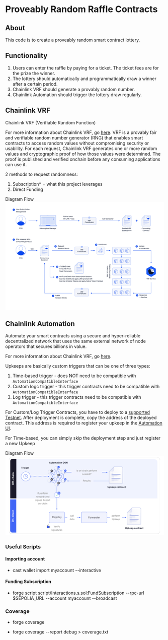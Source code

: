 # Proveably Random Raffle Contracts

## About

This code is to create a proveably random smart contract lottery.

## Functionality

1. Users can enter the raffle by paying for a ticket. The ticket fees are for the prize the winner.
2. The lottery should automatically and programmatically draw a winner after a certain period.
3. Chainlink VRF should generate a provably random number.
4. Chainlink Automation should trigger the lottery draw regularly.

## Chainlink VRF

Chainlink VRF (Verifiable Random Function)

For more information about Chainlink VRF, go [here](https://vrf.chain.link/sepolia). VRF is a provably fair and verifiable random number generator (RNG) that enables smart contracts to access random values without compromising security or usability. For each request, Chainlink VRF generates one or more random values and cryptographic proof of how those values were determined. The proof is published and verified onchain before any consuming applications can use it.

2 methods to request randomness:

1. Subscription\* = what this project leverages
2. Direct Funding

Diagram Flow
![chainlink vrf flow](image.png)

## Chainlink Automation

Automate your smart contracts using a secure and hyper-reliable decentralized network that uses the same external network of node operators that secures billions in value.

For more information about Chainlink VRF, go [here](https://docs.chain.link/chainlink-automation).

Upkeeps are basically custom triggers that can be one of three types:

1. Time-based trigger - does NOT need to be compatible with `AutomationCompatibleInterface`
2. Custom logc trigger - this trigger contracts need to be compatible with `AutomationCompatibleInterface`
3. Log trigger - this trigger contracts need to be compatible with `AutomationCompatibleInterface`

For Custom/Log Trigger Contracts, you have to deploy to a [supported Testnet](https://docs.chain.link/chainlink-automation/overview/supported-networks). After deployment is complete, copy the address of the deployed contract. This address is required to register your upkeep in the [Automation UI](https://automation.chain.link/).

For Time-based, you can simply skip the deployment step and just register a new Upkeep

Diagram Flow
![chalink automation flow](image-1.png)

### Useful Scripts

#### Importing account

- cast wallet import myaccount --interactive

#### Funding Subscription

- forge script script/Interactions.s.sol:FundSubscription --rpc-url $SEPOLIA_URL --account myaccount --broadcast

### Coverage

- forge coverage

- forge coverage --report debug > coverage.txt
